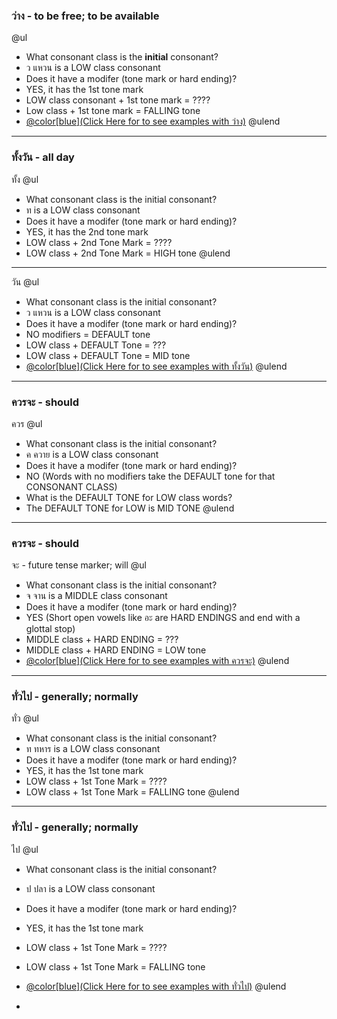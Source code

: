 ### **ว่าง** - to be free; to be available
@ul
- What consonant class is the 	__initial__ consonant?  
- ว แหวน is a LOW class consonant
- Does it have a modifer (tone mark or hard ending)? 
- YES, it has the 1st tone mark
- LOW class consonant + 1st tone mark = ????
- Low class + 1st tone mark = FALLING tone
- [@color[blue](Click Here for to see examples with ว่าง)](https://gitpitch.com/gwindarr/in-60-seconds#/6)
@ulend
---
### **ทั้งวัน** - all day
ทั้ง
@ul
- What consonant class is the initial consonant?  
- ท is a LOW class consonant
- Does it have a modifer (tone mark or hard ending)? 
- YES, it has the 2nd tone mark
- LOW class + 2nd Tone Mark = ????
- LOW class + 2nd Tone Mark = HIGH tone
@ulend
---
วัน 
@ul
- What consonant class is the initial consonant?  
- ว แหวน is a LOW class consonant
- Does it have a modifer (tone mark or hard ending)? 
- NO modifiers = DEFAULT tone 
- LOW class + DEFAULT Tone = ???
- LOW class + DEFAULT Tone = MID tone
- [@color[blue](Click Here for to see examples with ทั้งวัน)](https://gitpitch.com/gwindarr/in-60-seconds#/9)
@ulend
---
### **ควรจะ** - should
ควร
@ul
- What consonant class is the initial consonant?  
- ค ควาย is a LOW class consonant
- Does it have a modifer (tone mark or hard ending)? 
- NO (Words with no modifiers take the DEFAULT tone for that CONSONANT CLASS)
- What is the DEFAULT TONE for LOW class words? 
- The DEFAULT TONE for LOW is MID TONE
@ulend
---
### **ควรจะ** - should
จะ - future tense marker; will
@ul
- What consonant class is the initial consonant?  
- จ จาน is a MIDDLE class consonant
- Does it have a modifer (tone mark or hard ending)? 
- YES (Short open vowels like อะ are HARD ENDINGS and end with a glottal stop)
- MIDDLE class + HARD ENDING = ???
- MIDDLE class + HARD ENDING = LOW tone
- [@color[blue](Click Here for to see examples with ควรจะ)](https://gitpitch.com/gwindarr/in-60-seconds#/11)
@ulend
---
### **ทั่วไป** - generally; normally
ทั่ว
@ul
- What consonant class is the initial consonant?  
- ท ทหาร is a LOW class consonant
- Does it have a modifer (tone mark or hard ending)? 
- YES, it has the 1st tone mark
- LOW class + 1st Tone Mark = ????
- LOW class + 1st Tone Mark = FALLING tone
@ulend
---
### **ทั่วไป** - generally; normally
ไป
@ul
- What consonant class is the initial consonant?  
- ป ปลา is a LOW class consonant
- Does it have a modifer (tone mark or hard ending)? 
- YES, it has the 1st tone mark
- LOW class + 1st Tone Mark = ????
- LOW class + 1st Tone Mark = FALLING tone
- [@color[blue](Click Here for to see examples with ทั่วไป)](https://gitpitch.com/gwindarr/in-60-seconds#/12)
@ulend

-
